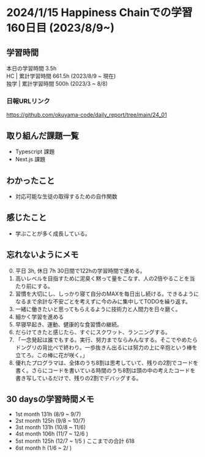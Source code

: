 # 2024/1/15 Happiness Chainでの学習160日目 (2023/8/9~)

## 学習時間
本日の学習時間 3.5h　 <br>
HC | 累計学習時間 661.5h (2023/8/9 ~ 現在) <br>
独学 | 累計学習時間 500h (2023/3 ~ 8/8)

### 日報URLリンク
https://github.com/okuyama-code/daily_report/tree/main/24_01

## 取り組んだ課題一覧
- Typescript 課題
- Next.js 課題

## わかったこと
- 対応可能な生徒の取得するための自作関数

## 感じたこと
- 学ぶことが多く成長している。

## 忘れないようにメモ
0. 平日 3h, 休日 7h  30日間で122hの学習時間で進める。
1. 高いレベルを目指すために泥臭く黙って量をこなす、人の2倍やることを当たり前にする。
3. 習慣を大切にし、しっかり寝て自分のMAXを毎日出し続ける。できるようになるまで余計な不安ごとを考えずに今のみに集中してTODOを繰り返す。
5. 一緒に働きたいと思ってもらえるように技術力と人間力を日々磨く。
6. 細かく学習を進める
7. 早寝早起き、運動、健康的な食習慣の継続。
8. だらけてきたと感じたら、すぐにスクワット、ランニングする。
9. 「一念発起は誰でもする。実行、努力までならみんなする。そこでやめたらドングリの背比べで終わり。一歩抜きん出るには努力の上に辛抱という棒を立てろ。この棒に花が咲く。」
11. 優れたプログラマは、全体のうち8割は思考していて、残りの2割でコードを書く。さらにコードを書いている時間のうち8割は頭の中の考えたコードを書き写しているだけで、残りの2割でデバッグする。

## 30 daysの学習時間メモ
- 1st month  131h (8/9 ~ 9/7)
- 2st month  125h (9/8 ~ 10/7)
- 3st month  131h (10/8 ~ 11/6)
- 4st month  106h (11/7 ~ 12/6 )
- 5st month  125h (12/7 ~ 1/5 ) ここまでの合計 618
- 6st month  h (1/6 ~ 2/ )

